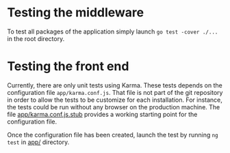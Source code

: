 Testing the middleware
======================

To test all packages of the application simply launch `go test -cover ./...` in the root directory.

Testing the front end
=====================

Currently, there are only unit tests using Karma. These tests depends on the configuration file
`app/karma.conf.js`. That file is not part of the git repository in order to allow the tests to be
customize for each installation. For instance, the tests could be run without any browser on the
production machine. The file [app/karma.conf.js.stub](../app/karma.conf.js.stub) provides a working
starting point for the configuration file.

Once the configuration file has been created, launch the test by running `ng test` in
[app/](../app) directory.
